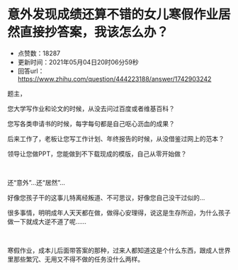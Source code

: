 # 意外发现成绩还算不错的女儿寒假作业居然直接抄答案，我该怎么办？
- 点赞数：18287
- 更新时间：2021年05月04日20时06分59秒
- 回答url：https://www.zhihu.com/question/444223188/answer/1742903242
<body>
 <p data-pid="iY6pLhNp">题主，</p>
 <p data-pid="oEUzhuSo">您大学写作业和论文的时候，从没去问过百度或者维基百科？</p>
 <p data-pid="bdcCYYQ4">您写各类申请书的时候，每字每句都是自己呕心沥血的成果？</p>
 <p data-pid="MoTlWVKN">后来工作了，老板让您写工作计划、年终报告的时候，从没借鉴过网上的范本？</p>
 <p data-pid="NoMTfyC7">领导让您做PPT，您能做到不下载现成的模版，自己从零开始做？</p>
 <p class="ztext-empty-paragraph"><br></p>
 <p data-pid="9U76WHIh">还“意外”…还“居然”…</p>
 <p data-pid="uFBY4v4S">好像您孩子干的这事儿特离经叛道、不可思议，好像您自己没干过似的…</p>
 <p data-pid="9G2_NVim">很多事情，明明成年人天天都在做，做得心安理得，说这是生存所迫，为什么孩子做一下就成大逆不道了呢……</p>
 <p class="ztext-empty-paragraph"><br></p>
 <p data-pid="PGDBzDTX">寒假作业，成本儿后面带答案的那种，过来人都知道这是个什么东西，跟成人世界里那些繁冗、无用又不得不做的任务没什么两样。</p>
</body>